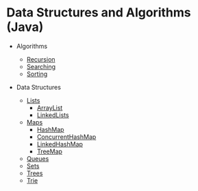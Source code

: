 # Data Structures and Algorithms (Java)

- Algorithms
  - [Recursion](src/main/java/com/codecafe/algorithms/recursion "Recursion")
  - [Searching](src/main/java/com/codecafe/algorithms/searching "Searching")
  - [Sorting](src/main/java/com/codecafe/algorithms/sorting "Sorting")

- Data Structures
  - [Lists](src/main/java/com/codecafe/datastructures/lists "Lists")
    - [ArrayList](src/main/java/com/codecafe/datastructures/lists/arraylist "ArrayList")
    - [LinkedLists](src/main/java/com/codecafe/datastructures/lists/linkedlists "LinkedLists")
  - [Maps](src/main/java/com/codecafe/datastructures/maps "Maps")
    - [HashMap](src/main/java/com/codecafe/datastructures/maps/hashmap "HashMap")
    - [ConcurrentHashMap](src/main/java/com/codecafe/datastructures/maps/concurrenthashmap "ConcurrentHashMap")
    - [LinkedHashMap](src/main/java/com/codecafe/datastructures/maps/linkedhashmap "LinkedHashMap")
    - [TreeMap](src/main/java/com/codecafe/datastructures/maps/treemap "TreeMap")
  - [Queues](src/main/java/com/codecafe/datastructures/queues "Queues")
  - [Sets](src/main/java/com/codecafe/datastructures/sets "Sets")
  - [Trees](src/main/java/com/codecafe/datastructures/trees "Trees")
  - [Trie](src/main/java/com/codecafe/datastructures/trie "Trie")
